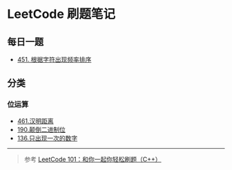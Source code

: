 # LeetCode 刷题笔记

## 每日一题
* [451. 根据字符出现频率排序](https://github.com/evillawliet/LeetCode/tree/main/Daily/451.SortCharactersByFrequency)

## 分类
### 位运算
* [461.汉明距离](https://github.com/evillawliet/LeetCode/tree/main/BitManipulation/461.HammingDistance)
* [190.颠倒二进制位](https://github.com/evillawliet/LeetCode/tree/main/BitManipulation/190.ReverseBits)
* [136.只出现一次的数字](https://github.com/evillawliet/LeetCode/tree/main/BitManipulation/136.SingleNumber)

-------


> 参考 [LeetCode 101：和你一起你轻松刷题（C++）](https://github.com/changgyhub/leetcode_101/)